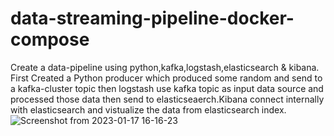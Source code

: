 # data-streaming-pipeline-docker-compose
Create a data-pipeline using python,kafka,logstash,elasticsearch & kibana.
First Created a Python producer which produced some random and send to a kafka-cluster topic then logstash use kafka topic as input data source
and processed those data then send to elasticseaerch.Kibana connect internally with elasticsearch and vistualize the data from elasticsearch index.  
![Screenshot from 2023-01-17 16-16-23](https://user-images.githubusercontent.com/99273251/212872474-7dca2d9f-8685-4c2a-94b0-84613257dba5.png)
